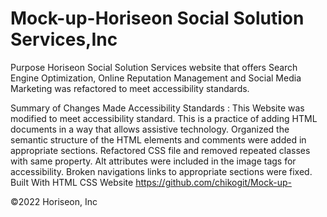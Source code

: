 # Mock-up-Horiseon Social Solution Services,Inc
Purpose
Horiseon Social Solution Services website that offers Search Engine Optimization, Online Reputation Management and Social Media Marketing was refactored to meet accessibility standards.

Summary of Changes Made
Accessibility Standards : This Website was modified to meet accessibility standard. This is a practice of adding HTML documents in a way that allows assistive technology.
Organized the semantic structure of the HTML elements and comments were added in appropriate sections.
Refactored CSS file and removed repeated classes with same property.
Alt attributes were included in the image tags for accessibility.
Broken navigations links to appropriate sections were fixed.
Built With
HTML
CSS
Website https://github.com/chikogit/Mock-up-



©️2022 Horiseon, Inc
